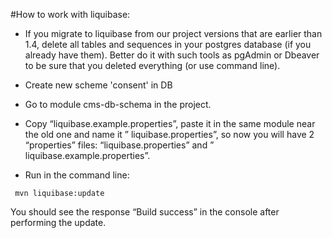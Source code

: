 #How to work with liquibase:

* If you migrate to liquibase from our project versions that are earlier than 1.4, delete all tables and sequences in your postgres database (if you already have them). Better do it with such tools as pgAdmin or Dbeaver to be sure that you deleted everything (or use command line).

* Create new scheme 'consent' in DB 

* Go to module cms-db-schema in the project.

* Copy “liquibase.example.properties”, paste it in the same module near the old one and name it ” liquibase.properties”, so now you will have 2 “properties” files: “liquibase.properties” and ” liquibase.example.properties”.

* Run in the command line: 
```
 mvn liquibase:update
```

 You should see the response “Build success” in the console after performing the update.


